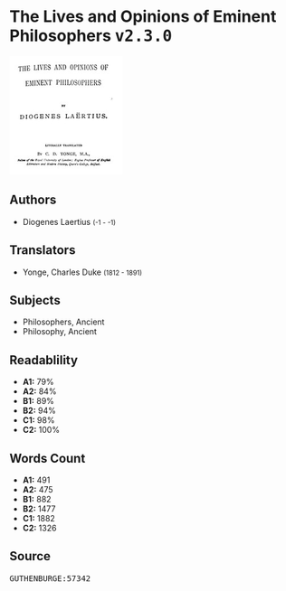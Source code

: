 # The Lives and Opinions of Eminent Philosophers <kbd>v2.3.0</kbd>

![](./cover.medium.jpg "")

## Authors


 - Diogenes Laertius <small>(-1 - -1)</small>

## Translators


 - Yonge, Charles Duke <small>(1812 - 1891)</small>

## Subjects


 - Philosophers, Ancient
 - Philosophy, Ancient

## Readablility


 - **A1:** 79%
 - **A2:** 84%
 - **B1:** 89%
 - **B2:** 94%
 - **C1:** 98%
 - **C2:** 100%

## Words Count


 - **A1:** 491
 - **A2:** 475
 - **B1:** 882
 - **B2:** 1477
 - **C1:** 1882
 - **C2:** 1326

## Source


<kbd>GUTHENBURGE:57342</kbd>
